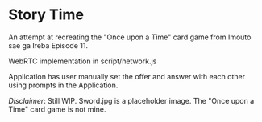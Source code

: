 # Story Time

An attempt at recreating the "Once upon a Time" card game from Imouto sae ga Ireba Episode 11.

WebRTC implementation in script/network.js

Application has user manually set the offer and answer with each other using prompts in the Application.


*Disclaimer*: Still WIP. Sword.jpg is a placeholder image. The "Once upon a Time" card game is not mine.